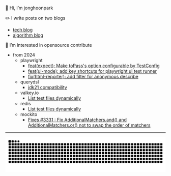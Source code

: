👋 Hi, I’m jonghoonpark

✏️ I write posts on two blogs

- [tech blog](https://jonghoonpark.com)
- [algorithm blog](https://algorithm.jonghoonpark.com)

🌱 I’m interested in opensource contribute
- from 2024
  - playwright
    - [feat(expect): Make toPass's option configurable by TestConfig](https://github.com/microsoft/playwright/pull/28231)
    - [feat(ui-mode): add key shortcuts for playwright uI test runner](https://github.com/microsoft/playwright/pull/29868)
    - [fix(html-reporter): add filter for anonymous describe](https://github.com/microsoft/playwright/pull/30621)
  - querydsl
    - [jdk21 compatibility](https://github.com/querydsl/querydsl/pull/3705)
  - valkey.io
    - [List test files dynamically](https://github.com/valkey-io/valkey/pull/313)
  - redis
    - [List test files dynamically](https://github.com/redis/redis/pull/13220)
  - mockito
    - [Fixes #3331 : Fix AdditionalMatchers.and() and AdditionalMatchers.or() not to swap the order of matchers](https://github.com/mockito/mockito/pull/3335)

---

![github contribution grid animation](https://raw.githubusercontent.com/dev-jonghoonpark/dev-jonghoonpark/output/github-contribution-grid-snake.svg)
